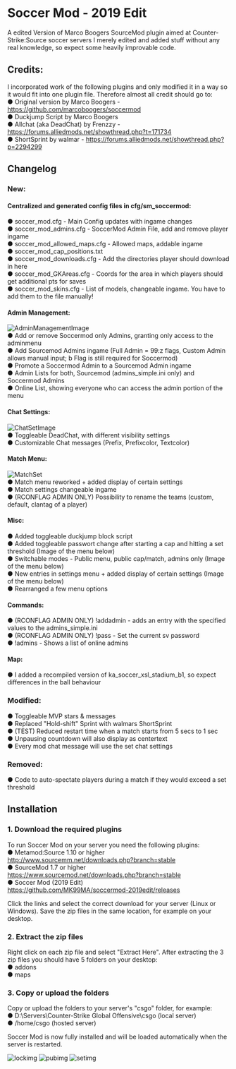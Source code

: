 # Soccer Mod - 2019 Edit
A edited Version of Marco Boogers SourceMod plugin aimed at Counter-Strike:Source soccer servers
I merely edited and added stuff without any real knowledge, so expect some heavily improvable code.

## Credits:
I incorporated work of the following plugins and only modified it in a way so it would fit into one plugin file. Therefore almost all credit should go to:  
  ● Original version by Marco Boogers - https://github.com/marcoboogers/soccermod  
  ● Duckjump Script by Marco Boogers  
  ● Allchat (aka DeadChat) by Frenzzy - https://forums.alliedmods.net/showthread.php?t=171734  
  ● ShortSprint by walmar - https://forums.alliedmods.net/showthread.php?p=2294299  
  
## Changelog
### New:
#### Centralized and generated config files in cfg/sm_soccermod:
  ● soccer_mod.cfg - Main Config updates with ingame changes  
  ● soccer_mod_admins.cfg - SoccerMod Admin File, add and remove player ingame  
  ● soccer_mod_allowed_maps.cfg - Allowed maps, addable ingame  
  ● soccer_mod_cap_positions.txt  
  ● soccer_mod_downloads.cfg - Add the directories player should download in here  
  ● soccer_mod_GKAreas.cfg - Coords for the area in which players should get additional pts for saves  
  ● soccer_mod_skins.cfg - List of models, changeable ingame. You have to add them to the file manually!  
    
#### Admin Management:  
![AdminManagementImage](https://github.com/MK99MA/soccermod-2019edit/blob/master/images/adminmgmt.png)  
 ● Add or remove Soccermod only Admins, granting only access to the adminmenu  
 ● Add Sourcemod Admins ingame (Full Admin = 99:z flags, Custom Admin allows manual input; b Flag is still required for Soccermod)  
 ● Promote a Soccermod Admin to a Sourcemod Admin ingame  
 ● Admin Lists for both, Sourcemod (admins_simple.ini only) and Soccermod Admins  
 ● Online List, showing everyone who can access the admin portion of the menu  
  
#### Chat Settings:  
![ChatSetImage](https://github.com/MK99MA/soccermod-2019edit/blob/master/images/chatsettings.png)  
 ● Toggleable DeadChat, with different visibility settings  
 ● Customizable Chat messages (Prefix, Prefixcolor, Textcolor)  
  
#### Match Menu:  
![MatchSet](https://github.com/MK99MA/soccermod-2019edit/blob/master/images/matchmenu.png)  
 ● Match menu reworked + added display of certain settings  
 ● Match settings changeable ingame  
 ● (RCONFLAG ADMIN ONLY) Possibility to rename the teams (custom, default, clantag of a player)
  
#### Misc:
 ● Added toggleable duckjump block script  
 ● Added toggleable passwort change after starting a cap and hitting a set threshold (Image of the menu below)  
 ● Switchable modes - Public menu, public cap/match, admins only (Image of the menu below)  
 ● New entries in settings menu + added display of certain settings (Image of the menu below)   
 ● Rearranged a few menu options    

#### Commands:
 ● (RCONFLAG ADMIN ONLY) !addadmin <steamid> <flags> <name> - adds an entry with the specified values to the admins_simple.ini  
 ● (RCONFLAG ADMIN ONLY) !pass <password> - Set the current sv password  
 ● !admins - Shows a list of online admins  
  
#### Map:  
 ● I added a recompiled version of ka_soccer_xsl_stadium_b1, so expect differences in the ball behaviour  
 
### Modified:
 ● Toggleable MVP stars & messages  
 ● Replaced "Hold-shift" Sprint with walmars ShortSprint  
 ● (TEST) Reduced restart time when a match starts from 5 secs to 1 sec  
 ● Unpausing countdown will also display as centertext  
 ● Every mod chat message will use the set chat settings  
  
### Removed:
 ● Code to auto-spectate players during a match if they would exceed a set threshold  
  
## Installation
### 1. Download the required plugins
To run Soccer Mod on your server you need the following plugins:  
 ● Metamod:Source 1.10 or higher  
http://www.sourcemm.net/downloads.php?branch=stable  
 ● SourceMod 1.7 or higher  
https://www.sourcemod.net/downloads.php?branch=stable  
 ● Soccer Mod (2019 Edit)  
https://github.com/MK99MA/soccermod-2019edit/releases  
  
Click the links and select the correct download for your server (Linux or Windows). Save the zip files in the same location, for example on your desktop.  
  
### 2. Extract the zip files
Right click on each zip file and select "Extract Here". After extracting the 3 zip files you should have 5 folders on your desktop:  
 ● addons  
 ● maps  
  
### 3. Copy or upload the folders
Copy or upload the folders to your server's "csgo" folder, for example:  
 ● D:\Servers\Counter-Strike Global Offensive\csgo (local server)  
 ● /home/csgo (hosted server)  
  
Soccer Mod is now fully installed and will be loaded automatically when the server is restarted.

![lockimg](https://github.com/MK99MA/soccermod-2019edit/blob/master/images/lockmenu.png)
![pubimg](https://github.com/MK99MA/soccermod-2019edit/blob/master/images/pubmode.png)
![setimg](https://github.com/MK99MA/soccermod-2019edit/blob/master/images/settingsmenu.png)
